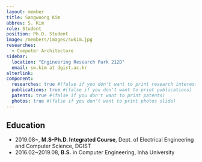 ```yaml
---
layout: member
title: Sangwoong Kim
abbrev: S. Kim
role: Student
position: Ph.D. Student
image: /members/images/swkim.jpg
researches:
  - Computer Architecture
sidebar:
  location: "Engineering Research Park 212D"
  email: sw.kim at dgist.ac.kr
alterlink: 
component:
  researches: true #(false if you don't want to print research interest)
  publications: true #(false if you don't want to print publications)
  patents: true #(false if you don't want to print patents)
  photos: true #(false if you don't want to print photos slide)
---
```


## Education
* 2019.08~, **M.S–Ph.D. Integrated Course**, Dept. of Electrical Engineering and Computer Science, DGIST
* 2016.02~2019.08, **B.S.** in Computer Engineering, Inha University
